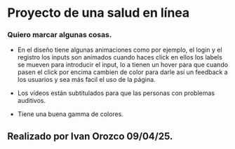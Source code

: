 # Proyecto de una salud en línea
### Quiero marcar algunas cosas.
 - En el diseño tiene algunas animaciones como por ejemplo, el login y el registro los inputs son animados cuando haces click en ellos
los labels se mueven para introducir el input, lo a tienen un hover para que cuando pasen el click por encima cambien de color para darle así un feedback a los usuarios y sea más facil el uso de la página.  
  
 - Los vídeos están subtitulados para que las personas con problemas auditivos.  
  
 - Tiene una buena gamma de colores.
## Realizado por Ivan Orozco 09/04/25.
